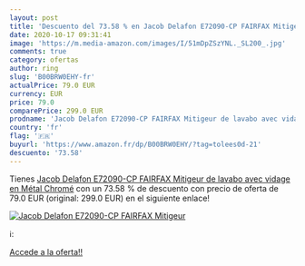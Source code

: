 ```yaml
---
layout: post
title: 'Descuento del 73.58 % en Jacob Delafon E72090-CP FAIRFAX Mitigeur'
date: 2020-10-17 09:31:41
image: 'https://m.media-amazon.com/images/I/51mDpZSzYNL._SL200_.jpg'
comments: true
category: ofertas
author: ring
slug: 'B00BRW0EHY-fr'
actualPrice: 79.0 EUR
currency: EUR
price: 79.0
comparePrice: 299.0 EUR
prodname: 'Jacob Delafon E72090-CP FAIRFAX Mitigeur de lavabo avec vidage en Métal  Chromé'
country: 'fr'
flag: '🇫🇷'
buyurl: 'https://www.amazon.fr/dp/B00BRW0EHY/?tag=tolees0d-21'
descuento: '73.58'
---
```


Tienes [Jacob Delafon E72090-CP FAIRFAX Mitigeur de lavabo avec vidage en Métal  Chromé](https://www.amazon.fr/dp/B00BRW0EHY/?tag=tolees0d-21) con un 73.58 % de descuento con precio de oferta de 79.0 EUR (original: 299.0 EUR) en el siguiente enlace!

[![Jacob Delafon E72090-CP FAIRFAX Mitigeur](https://m.media-amazon.com/images/I/51mDpZSzYNL._SL200_.jpg)](https://www.amazon.fr/dp/B00BRW0EHY/?tag=tolees0d-21)

ℹ️:


[Accede a la oferta!!](https://www.amazon.fr/dp/B00BRW0EHY/?tag=tolees0d-21)
